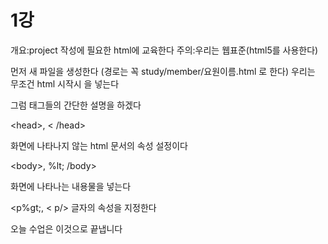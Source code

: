 <h1>1강</h1>

개요:project 작성에 필요한 html에 교육한다
주의:우리는 웹표준(html5를 사용한다)

먼저 새 파일을 생성한다
(경로는 꼭 study/member/요원이름.html 로 한다)
우리는 무조건 html 시작시 <!doctype html>을 넣는다

그럼 태그들의 간단한 설명을 하겠다

&lt;head&gt;, &lt; /head&gt;

화면에 나타나지 않는 html 문서의 속성 설정이다

&lt;body&gt;, %lt; /body&gt;

화면에 나타나는 내용물을 넣는다

&lt;p%gt;, &lt; p/&gt;
글자의 속성을 지정한다

오늘 수업은 이것으로 끝냅니다
